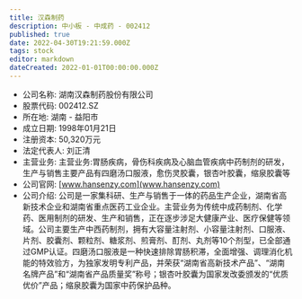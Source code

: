 ```yaml
---
title: 汉森制药
description: 中小板 - 中成药 - 002412
published: true
date: 2022-04-30T19:21:59.000Z
tags: stock
editor: markdown
dateCreated: 2022-01-01T00:00:00.000Z
---
```


- 公司名称: 湖南汉森制药股份有限公司
- 股票代码: 002412.SZ
- 所在地: 湖南 - 益阳市
- 成立日期: 1998年01月21日
- 注册资本: 50,320万元
- 法定代表人: 刘正清
- 主营业务: 主营业务:胃肠疾病，骨伤科疾病及心脑血管疾病中药制剂的研发，生产与销售主要产品有四磨汤口服液，愈伤灵胶囊，银杏叶胶囊，缩泉胶囊等
- 公司官网: [www.hansenzy.com](www.hansenzy.com)
- 公司介绍: 公司是一家集科研、生产与销售于一体的药品生产企业，湖南省高新技术企业和湖南省重点医药工业企业。主营业务为传统中成药制剂、化学药、医用制剂的研发、生产和销售，正在逐步涉足大健康产业、医疗保健等领域。公司主要生产中西药制剂，拥有大容量注射剂、小容量注射剂、口服液、片剂、胶囊剂、颗粒剂、糖浆剂、煎膏剂、酊剂、丸剂等10个剂型，已全部通过GMP认证。四磨汤口服液是一种快速排除胃肠积滞，全面增强、调理消化机能的特效验方，为独家发明专利产品，并荣获“湖南省高新技术产品”、“湖南名牌产品”和“湖南省产品质量奖”称号；银杏叶胶囊为国家发改委颁发的“优质优价”产品；缩泉胶囊为国家中药保护品种。


